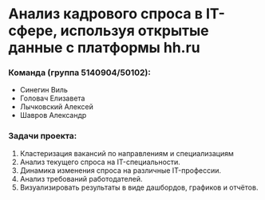 # Анализ кадрового спроса в IT-сфере, используя открытые данные с платформы hh.ru 

### Команда (группа 5140904/50102):
* Синегин Виль
* Головач Елизавета
* Лычковский Алексей
* Шавров Александр

### Задачи проекта:
1. Кластеризация вакансий по направлениям и специализациям
2. Анализ текущего спроса на IT-специальности.
3. Динамика изменения спроса на различные IT-профессии.
4. Анализ требований работодателей.
5. Визуализировать результаты в виде дашбордов, графиков и отчётов.